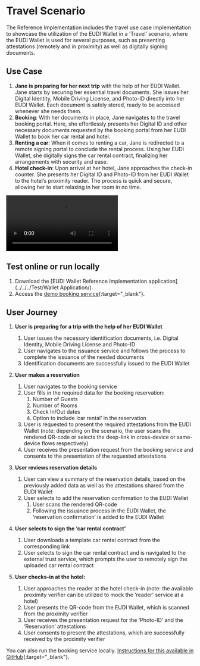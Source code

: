 # Travel Scenario

The Reference Implementation includes the travel use case implementation to showcase the utilization of the EUDI Wallet in a ‘Travel’ scenario, where the EUDI Wallet is used for several purposes, such as presenting attestations (remotely and in proximity) as well as digitally signing documents.

## Use Case

1. **Jane is preparing for her next trip** with the help of her EUDI Wallet. Jane starts by securing her essential travel documents. She issues her Digital Identity, Mobile Driving License, and Photo-ID directly into her EUDI Wallet. Each document is safely stored, ready to be accessed whenever she needs them.
2. **Booking**: With her documents in place, Jane navigates to the travel booking portal. Here, she effortlessly presents her Digital ID and other necessary documents requested by the booking portal from her EUDI Wallet to book her car rental and hotel.
3. **Renting a car**: When it comes to renting a car, Jane is redirected to a remote signing portal to conclude the rental process. Using her EUDI Wallet, she digitally signs the car rental contract, finalizing her arrangements with security and ease.
4. **Hotel check-in**: Upon arrival at her hotel, Jane approaches the check-in counter. She presents her Digital ID and Photo-ID from her EUDI Wallet to the hotel’s proximity reader. The process is quick and secure, allowing her to start relaxing in her room in no time.

<video src="../../../assets/EUDI%20Wallet_Travel%20Demo.mp4" controls preload></video>


## Test online or run locally

1. Download the [EUDI Wallet Reference Implementation application](../../../Test/Wallet Application/).
2. Access the [demo booking service](https://dev.booking.demo.eudiw.dev){:target="_blank"}.

## User Journey

1. **User is preparing for a trip with the help of her EUDI Wallet**
	1. User issues the necessary identification documents, i.e. Digital Identity, Mobile Driving License and Photo-ID
	2. User navigates to the issuance service and follows the process to complete the issuance of the needed documents
	3. Identification documents are successfully issued to the EUDI Wallet

2. **User makes a reservation**
	1. User navigates to the booking service
	2. User fills in the required data for the booking reservation:
		1. Number of Guests
		2. Number of Rooms
		3. Check In/Out dates
		4. Option to include ‘car rental’ in the reservation
	3. User is requested to present the required attestations from the EUDI Wallet (note: depending on the scenario, the user scans the rendered QR-code or selects the deep-link in cross-device or same-device flows respectively)
	4. User receives the presentation request from the booking service and consents to the presentation of the requested attestations
3. **User reviews reservation details**
	1. User can view a summary of the reservation details, based on the previously added data as well as the attestations shared from the EUDI Wallet
	2. User selects to add the reservation confirmation to the EUDI Wallet
		1. User scans the rendered QR-code
		2. Following the issuance process in the EUDI Wallet, the ‘reservation confirmation’ is added to the EUDI Wallet
4. **User selects to sign the ‘car rental contract’**
	1. User downloads a template car rental contract from the corresponding link
	2. User selects to sign the car rental contract and is navigated to the external trust service, which prompts the user to remotely sign the uploaded car rental contract
5. **User checks-in at the hotel:**
	1. User approaches the reader at the hotel check-in (note: the available proximity verifier can be utilized to mock the ‘reader’ service at a hotel)
	2. User presents the QR-code from the EUDI Wallet, which is scanned from the proximity verifier
	3. User receives the presentation request for the ‘Photo-ID’ and the ‘Reservation’ attestations
	4. User consents to present the attestations, which are successfully received by the proximity verifier
	
You can also run the booking service locally. [Instructions for this available in GitHub](https://github.com/eu-digital-identity-wallet/eudi-web-booking-service-demo){:target="_blank"}.
